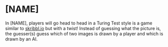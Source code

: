 # [NAME]

In [NAME], players will go head to head in a Turing Test style is a game similar to [skribbl.io](https://skribbl.io/) but with a twist!  Instead of guessing what the picture is, the guesser(s) guess which of two images is drawn by a player and which is drawn by an AI.